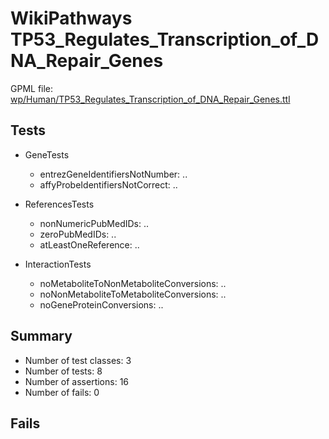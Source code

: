 # WikiPathways TP53_Regulates_Transcription_of_DNA_Repair_Genes

GPML file: [wp/Human/TP53_Regulates_Transcription_of_DNA_Repair_Genes.ttl](../wp/Human/TP53_Regulates_Transcription_of_DNA_Repair_Genes.ttl)

## Tests

* GeneTests
    * entrezGeneIdentifiersNotNumber: ..
    * affyProbeIdentifiersNotCorrect: ..

* ReferencesTests
    * nonNumericPubMedIDs: ..
    * zeroPubMedIDs: ..
    * atLeastOneReference: ..

* InteractionTests
    * noMetaboliteToNonMetaboliteConversions: ..
    * noNonMetaboliteToMetaboliteConversions: ..
    * noGeneProteinConversions: ..

## Summary

* Number of test classes: 3
* Number of tests: 8
* Number of assertions: 16
* Number of fails: 0

## Fails

